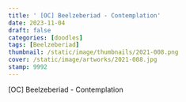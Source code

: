 ```yaml
---
title: ' [OC] Beelzeberiad - Contemplation'
date: 2023-11-04
draft: false
categories: [doodles]
tags: [Beelzeberiad]
thumbnail: /static/image/thumbnails/2021-008.png
cover: /static/image/artworks/2021-008.jpg
stamp: 9992
---
```

[OC] Beelzeberiad - Contemplation
